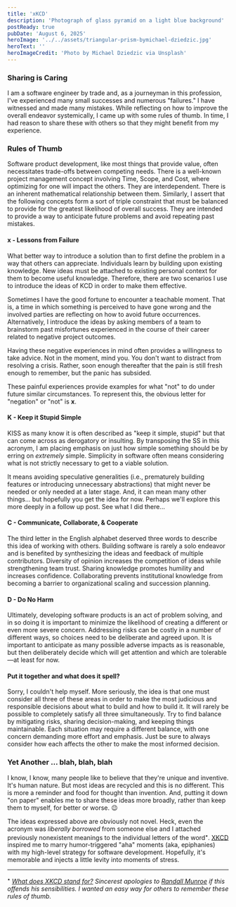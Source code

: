 ```yaml
---
title: 'xKCD'
description: 'Photograph of glass pyramid on a light blue background'
postReady: true
pubDate: 'August 6, 2025'
heroImage: '../../assets/triangular-prism-bymichael-dziedzic.jpg'
heroText: ''
heroImageCredit: 'Photo by Michael Dziedzic via Unsplash'
---
```


### Sharing is Caring
I am a software engineer by trade and, as a journeyman in this profession, I've experienced many small successes and numerous "failures." I have witnessed and made many mistakes. While reflecting on how to improve the overall endeavor systemically, I came up with some rules of thumb. In time, I had reason to share these with others so that they might benefit from my experience.

### Rules of Thumb
Software product development, like most things that provide value, often necessitates trade-offs between competing needs. There is a well-known project management concept involving Time, Scope, and Cost, where optimizing for one will impact the others. They are interdependent. There is an inherent mathematical relationship between them. Similarly, I assert that the following concepts form a sort of triple constraint that must be balanced to provide for the greatest likelihood of overall success. They are intended to provide a way to anticipate future problems and avoid repeating past mistakes.

#### x - Lessons from Failure
What better way to introduce a solution than to first define the problem in a way that others can appreciate. Individuals learn by building upon existing knowledge. New ideas must be attached to existing personal context for them to become useful knowledge. Therefore, there are two scenarios I use to introduce the ideas of KCD in order to make them effective.

Sometimes I have the good fortune to encounter a teachable moment. That is, a time in which something is perceived to have gone wrong and the involved parties are reflecting on how to avoid future occurrences. Alternatively, I introduce the ideas by asking members of a team to brainstorm past misfortunes experienced in the course of their career related to negative project outcomes.

Having these negative experiences in mind often provides a willingness to take advice. Not in the moment, mind you. You don't want to distract from resolving a crisis. Rather, soon enough thereafter that the pain is still fresh enough to remember, but the panic has subsided.

These painful experiences provide examples for what "not" to do under future similar circumstances. To represent this, the obvious letter for "negation" or "not" is **x**. 

#### K - Keep it Stupid Simple
KISS as many know it is often described as "keep it simple, stupid" but that can come across as derogatory or insulting. By transposing the SS in this acronym, I am placing emphasis on just how simple something should be by erring on _extremely_ simple. Simplicity in software often means considering what is not strictly necessary to get to a viable solution.

It means avoiding speculative generalities (i.e., prematurely building features or introducing unnecessary abstractions) that might never be needed or only needed at a later stage. And, it can mean many other things... but hopefully you get the idea for now. Perhaps we'll explore this more deeply in a follow up post. See what I did there...

#### C - Communicate, Collaborate, & Cooperate
The third letter in the English alphabet deserved three words to describe this idea of working with others. Building software is rarely a solo endeavor and is benefited by synthesizing the ideas and feedback of multiple contributors. Diversity of opinion increases the competition of ideas while strengthening team trust. Sharing knowledge promotes humility and increases confidence. Collaborating prevents institutional knowledge from becoming a barrier to organizational scaling and succession planning.

#### D - Do No Harm
Ultimately, developing software products is an act of problem solving, and in so doing it is important to minimize the likelihood of creating a different or even more severe concern. Addressing risks can be costly in a number of different ways, so choices need to be deliberate and agreed upon. It is important to anticipate as many possible adverse impacts as is reasonable, but then deliberately decide which will get attention and which are tolerable—at least for now.

#### Put it together and what does it spell?
Sorry, I couldn't help myself. More seriously, the idea is that one must consider all three of these areas in order to make the most judicious and responsible decisions about what to build and how to build it. It will rarely be possible to completely satisfy all three simultaneously. Try to find balance by mitigating risks, sharing decision-making, and keeping things maintainable. Each situation may require a different balance, with one concern demanding more effort and emphasis. Just be sure to always consider how each affects the other to make the most informed decision.

### Yet Another ... blah, blah, blah
I know, I know, many people like to believe that they're unique and inventive. It's human nature. But most ideas are recycled and this is no different. This is more a reminder and food for thought than invention. And, putting it down "on paper" enables me to share these ideas more broadly, rather than keep them to myself, for better or worse. 😉

The ideas expressed above are obviously not novel. Heck, even the acronym was _liberally borrowed_ from someone else and I attached previously nonexistent meanings to the individual letters of the word<sup>٭</sup>. [XKCD](https://xkcd.com/) inspired me to marry humor-triggered "aha" moments (aka, epiphanies) with my high-level strategy for software development. Hopefully, it's memorable and injects a little levity into moments of stress.

------

<sup>٭</sup> _[What does XKCD stand for?](https://xkcd.com/about/)  Sincerest apologies to [Randall Munroe](https://en.wikipedia.org/wiki/Randall_Munroe) if this offends his sensibilities. I wanted an easy way for others to remember these rules of thumb._